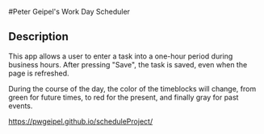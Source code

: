 #Peter Geipel's Work Day Scheduler

## Description

This app allows a user to enter a task into a one-hour period during business hours.  After pressing "Save", the task is saved, even when the page is refreshed.

During the course of the day, the color of the timeblocks will change, from green for future times, to red for the present, and finally gray for past events.

https://pwgeipel.github.io/scheduleProject/